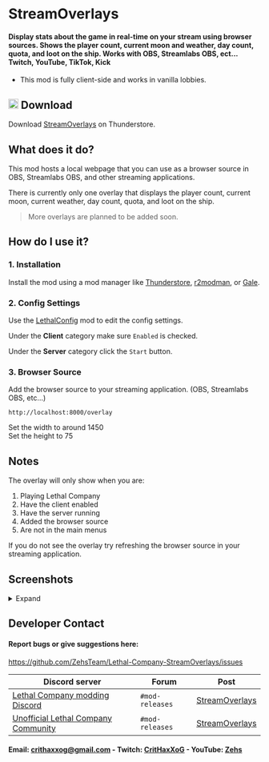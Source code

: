 # StreamOverlays
#### Display stats about the game in real-time on your stream using browser sources. Shows the player count, current moon and weather, day count, quota, and loot on the ship. Works with OBS, Streamlabs OBS, ect... Twitch, YouTube, TikTok, Kick

* This mod is fully client-side and works in vanilla lobbies.

## <img src="https://i.imgur.com/TpnrFSH.png" width="20px"> Download

Download [StreamOverlays](https://thunderstore.io/c/lethal-company/p/Zehs/StreamOverlays/) on Thunderstore.

## What does it do?
This mod hosts a local webpage that you can use as a browser source in OBS, Streamlabs OBS, and other streaming applications.

There is currently only one overlay that displays the player count, current moon, current weather, day count, quota, and loot on the ship.

> More overlays are planned to be added soon.

## How do I use it?
### 1. Installation
Install the mod using a mod manager like [Thunderstore](https://www.overwolf.com/app/thunderstore-thunderstore_mod_manager), [r2modman](https://thunderstore.io/c/lethal-company/p/ebkr/r2modman/), or [Gale](https://thunderstore.io/c/lethal-company/p/Kesomannen/GaleModManager/).

### 2. Config Settings
Use the [LethalConfig](https://thunderstore.io/c/lethal-company/p/AinaVT/LethalConfig/) mod to edit the config settings.

Under the **Client** category make sure `Enabled` is checked.

Under the **Server** category click the `Start` button.

### 3. Browser Source
Add the browser source to your streaming application. (OBS, Streamlabs OBS, etc...)
```
http://localhost:8000/overlay
```
Set the width to around 1450\
Set the height to 75

## Notes
The overlay will only show when you are:
1. Playing Lethal Company
2. Have the client enabled
3. Have the server running
4. Added the browser source
5. Are not in the main menus

If you do not see the overlay try refreshing the browser source in your streaming application.

## Screenshots
<details><summary>Expand</summary><br>

<img src="https://i.imgur.com/Twfxu0z.png">
<img src="https://i.imgur.com/MugOPwD.png">
<img src="https://i.imgur.com/80GrHQ2.png">
<img src="https://i.imgur.com/wRUpp0P.png">
<img src="https://i.imgur.com/ulibb6U.png">
<img src="https://i.imgur.com/qYbWabP.png">
<img src="https://i.imgur.com/rAjjhMP.png">
<img src="https://i.imgur.com/YgtE1PN.png">
<img src="https://i.imgur.com/vVFPtye.png">
<img src="https://i.imgur.com/8p9mwHr.png">
<img src="https://i.imgur.com/4stZ8hE.png">
<img src="https://i.imgur.com/k4JgrEQ.png">
<img src="https://i.imgur.com/yDfkJKd.png">

</details>

## Developer Contact
#### Report bugs or give suggestions here:
https://github.com/ZehsTeam/Lethal-Company-StreamOverlays/issues

| Discord server | Forum | Post |
| ----------- | ----------- | ----------- |
| [Lethal Company modding Discord](https://discord.gg/XeyYqRdRGC) | `#mod-releases` | [StreamOverlays](https://discord.com/channels/1168655651455639582/1309938877405855856) |
| [Unofficial Lethal Company Community](https://discord.gg/nYcQFEpXfU) | `#mod-releases` | [StreamOverlays](https://discord.com/channels/1169792572382773318/1309939026744053860) |

#### Email: crithaxxog@gmail.com - Twitch: [CritHaxXoG](https://www.twitch.tv/crithaxxog) - YouTube: [Zehs](https://www.youtube.com/channel/UCb4VEkc-_im0h8DKXlwmIAA)
